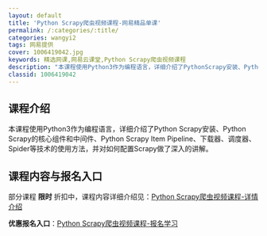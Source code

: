 ```yaml
---
layout: default
title: 'Python Scrapy爬虫视频课程-网易精品单课'
permalink: /:categories/:title/
categories: wangyi2
tags: 网易提供
cover: 1006419042.jpg
keywords: 精选网课,网易云课堂,Python Scrapy爬虫视频课程
description: "本课程使用Python3作为编程语言，详细介绍了PythonScrapy安装、PythonScrapy的核心组件和中间件、PythonScrapyItemPipeline、下载器、调度器、S"
classid: 1006419042
---
```


## 课程介绍

本课程使用Python3作为编程语言，详细介绍了Python Scrapy安装、Python Scrapy的核心组件和中间件、Python Scrapy Item Pipeline、下载器、调度器、Spider等技术的使用方法，并对如何配置Scrapy做了深入的讲解。

## 课程内容与报名入口

部分课程 **限时** 折扣中，课程内容详细介绍见：[Python Scrapy爬虫视频课程-详情介绍](https://study.163.com/course/introduction/1006419042.htm?share=1&shareId=1025206652&utm_campaign=share&utm_medium=iphoneShare&utm_source=&utm_u=1025206652)

**优惠报名入口**：[Python Scrapy爬虫视频课程-报名学习](https://study.163.com/course/introduction/1006419042.htm?share=1&shareId=1025206652&utm_campaign=share&utm_medium=iphoneShare&utm_source=&utm_u=1025206652)

